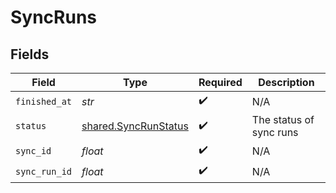 # SyncRuns


## Fields

| Field                                                        | Type                                                         | Required                                                     | Description                                                  |
| ------------------------------------------------------------ | ------------------------------------------------------------ | ------------------------------------------------------------ | ------------------------------------------------------------ |
| `finished_at`                                                | *str*                                                        | :heavy_check_mark:                                           | N/A                                                          |
| `status`                                                     | [shared.SyncRunStatus](../../models/shared/syncrunstatus.md) | :heavy_check_mark:                                           | The status of sync runs                                      |
| `sync_id`                                                    | *float*                                                      | :heavy_check_mark:                                           | N/A                                                          |
| `sync_run_id`                                                | *float*                                                      | :heavy_check_mark:                                           | N/A                                                          |